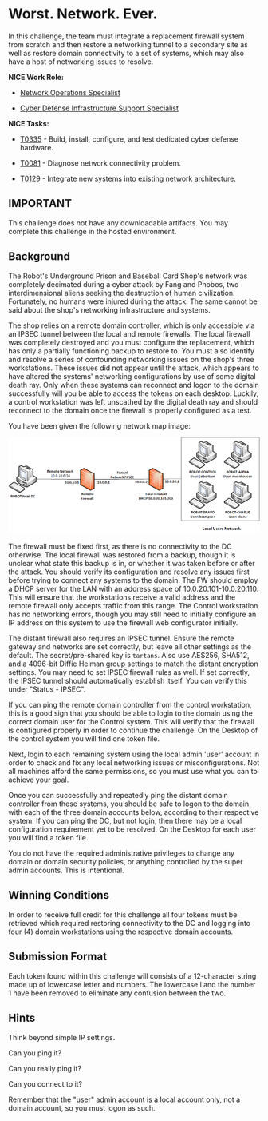 # Worst. Network. Ever.

In this challenge, the team must integrate a replacement firewall system from scratch and then restore a networking tunnel to a secondary site as well as restore domain connectivity to a set of systems, which may also have a host of networking issues to resolve.

**NICE Work Role:**

  - [Network Operations Specialist](https://niccs.cisa.gov/workforce-development/nice-framework)

  - [Cyber Defense Infrastructure Support Specialist](https://niccs.cisa.gov/workforce-development/nice-framework)

**NICE Tasks:**

  - [T0335](https://niccs.cisa.gov/workforce-development/nice-framework) - Build, install, configure, and test dedicated cyber defense hardware.

  - [T0081](https://niccs.cisa.gov/workforce-development/nice-framework) - Diagnose network connectivity problem.

  - [T0129](https://niccs.cisa.gov/workforce-development/nice-framework) - Integrate new systems into existing network architecture.

## IMPORTANT

This challenge does not have any downloadable artifacts. You may complete this challenge in the hosted environment.

## Background

The Robot's Underground Prison and Baseball Card Shop's network was completely decimated during a cyber attack by Fang and Phobos, two interdimensional aliens seeking the destruction of human civilization. Fortunately, no humans were injured during the attack. The same cannot be said about the shop's networking infrastructure and systems.

The shop relies on a remote domain controller, which is only accessible via an IPSEC  tunnel between the local and remote firewalls. The local firewall was completely destroyed and you must configure the replacement, which has only a partially functioning backup to restore to. You must also identify and resolve a series of confounding networking issues on the shop's three workstations. These issues did not appear until the attack, which appears to have altered the systems' networking configurations by use of some digital death ray. Only when these systems can reconnect and logon to the domain successfully will you be able to access the tokens on each desktop. Luckily, a control workstation was left unscathed by the digital death ray and should reconnect to the domain once the firewall is properly configured as a test.

You have been given the following network map image:

![Network Map](network-topology.png)


The firewall must be fixed first, as there is no connectivity to the DC otherwise. The local firewall was restored from a backup, though it is unclear what state this backup is in, or whether it was taken before or after the attack. You should verify its configuration and resolve any issues first before trying to connect any systems to the domain. The FW should employ a DHCP server for the LAN with an address space of 10.0.20.101-10.0.20.110. This will ensure that the workstations receive a valid address and the remote firewall only accepts traffic from this range. The Control workstation has no networking errors, though you may still need to initially configure an IP address on this system to use the firewall web configurator initially.

The distant firewall also requires an IPSEC tunnel. Ensure the remote gateway and networks are set correctly, but leave all other settings as the default. The secret/pre-shared key is `tartans`. Also use AES256, SHA512, and a 4096-bit Diffie Helman group settings to match the distant encryption settings. You may need to set IPSEC firewall rules as well. If set correctly, the IPSEC tunnel should automatically establish itself. You can verify this under "Status - IPSEC".

If you can ping the remote domain controller from the control workstation, this is a good sign that you should be able to login to the domain using the correct domain user for the Control system. This will verify that the firewall is configured properly in order to continue the challenge. On the Desktop of the control system you will find one token file.

Next, login to each remaining  system using the local admin 'user' account in order to check and fix any local networking issues or misconfigurations. Not all machines afford the same permissions, so you must use what you can to achieve your goal.

Once you can successfully and repeatedly ping the distant domain controller from these systems, you should be safe to logon to the domain with each of the three domain accounts below, according to their respective system. If you can ping the DC, but not login, then there may be a local configuration requirement yet to be resolved. On the Desktop for each user you will find a token file.

You do not have the required administrative privileges to change any domain or domain security policies, or anything controlled by the super admin accounts. This is intentional.

## Winning Conditions

In order to receive full credit for this challenge all four tokens must be retrieved which required restoring connectivity to the DC and logging into four (4) domain workstations using the respective domain accounts.

## Submission Format

Each token found within this challenge will consists of a 12-character string made up of lowercase letter and numbers. The lowercase l and the number 1 have been removed to eliminate any confusion between the two.

## Hints
Think beyond simple IP settings.

Can you ping it?

Can you really ping it?

Can you connect to it?

Remember that the "user" admin account is a local account only, not a domain account, so you must logon as such.
